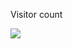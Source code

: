 <p align="center"> 

  Visitor count<br>

  <img src="https://profile-counter.glitch.me/atharva-narkhede-pythonw6sb/count.svg" />

</p>
